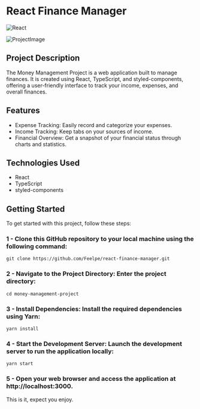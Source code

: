 # React Finance Manager

![React](https://img.shields.io/badge/React-20232A?style=for-the-badge&logo=react&logoColor=61DAFB)

![ProjectImage](https://i.imgur.com/TuM8iGL.png)

## Project Description

The Money Management Project is a web application built to manage finances. It is created using React, TypeScript, and styled-components, offering a user-friendly interface to track your income, expenses, and overall finances.

## Features

- Expense Tracking: Easily record and categorize your expenses.
- Income Tracking: Keep tabs on your sources of income.
- Financial Overview: Get a snapshot of your financial status through charts and statistics.

## Technologies Used

- React
- TypeScript
- styled-components

## Getting Started
To get started with this project, follow these steps:

### 1 - Clone this GitHub repository to your local machine using the following command:

```
git clone https://github.com/Feelpe/react-finance-manager.git
```

### 2 - Navigate to the Project Directory: Enter the project directory:

```
cd money-management-project
```

### 3 - Install Dependencies: Install the required dependencies using Yarn:

```
yarn install
```

### 4 - Start the Development Server: Launch the development server to run the application locally:

```
yarn start
```

### 5 - Open your web browser and access the application at http://localhost:3000.

This is it, expect you enjoy. 

